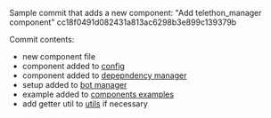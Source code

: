 Sample commit that adds a new component:
"Add telethon_manager component"
cc18f0491d082431a813ac6298b3e899c139379b

Commit contents:

- new component file
- component added to [config](../core/botspot_settings.py)
- component added to  [depepndency manager](../core/dependency_manager.py)
- setup added to [bot manager](../core/bot_manager.py)
- example added to [components examples](../../examples/components_examples)
- add getter util to [utils](../utils/deps_getters.py) if necessary